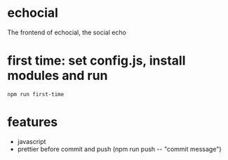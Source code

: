 # echocial
The frontend of echocial, the social echo


# first time: set config.js, install modules and run
```
npm run first-time
```

# features
- javascript
- prettier before commit and push (npm run push -- "commit message")


